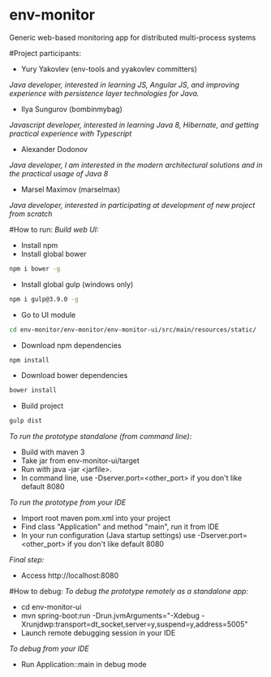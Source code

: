 # env-monitor
Generic web-based monitoring app for distributed multi-process systems

#Project participants:

- Yury Yakovlev (env-tools and yyakovlev committers)

*Java developer, interested in learning JS, Angular JS, and improving experience with persistence layer technologies for Java.*

- Ilya Sungurov (bombinmybag)

*Javascript developer, interested in learning Java 8, Hibernate, and getting practical experience with Typescript*

- Alexander Dodonov

*Java developer, I am interested in the modern architectural solutions and in the practical usage of Java 8*

- Marsel Maximov (marselmax)

*Java developer, interested in participating at development of new project from scratch*

#How to run:
*Build web UI:*
- Install npm
- Install global bower
```sh
npm i bower -g
```
- Install global gulp (windows only)
```sh
npm i gulp@3.9.0 -g
```
- Go to UI module
```sh
cd env-monitor/env-monitor/env-monitor-ui/src/main/resources/static/
```
- Download npm dependencies
```sh
npm install
```
- Download bower dependencies
```sh
bower install
```
- Build project
```sh
gulp dist
```

*To run the prototype standalone (from command line):*
- Build with maven 3
- Take jar from env-monitor-ui/target
- Run with java -jar &lt;jarfile&gt;. 
- In command line, use -Dserver.port=&lt;other_port&gt; if you don't like default 8080

*To run the prototype from your IDE*
- Import root maven pom.xml into your project
- Find class "Application" and method "main", run it from IDE 
- In your run configuration (Java startup settings) use -Dserver.port=&lt;other_port&gt; if you don't like default 8080

*Final step:*
- Access http://localhost:8080

#How to debug:
*To debug the prototype remotely as a standalone app:*
 - cd env-monitor-ui
 - mvn spring-boot:run -Drun.jvmArguments="-Xdebug -Xrunjdwp:transport=dt_socket,server=y,suspend=y,address=5005"
 - Launch remote debugging session in your IDE
 
*To debug from your IDE*
 - Run Application::main in debug mode
